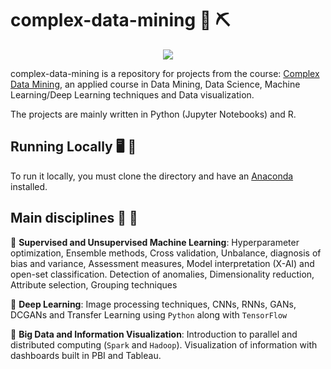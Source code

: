 # complex-data-mining :scroll: :pick:	


<p align="center">
  <img src="https://www.ic.unicamp.br/~mdc/images/fractal.png" />
</p>

complex-data-mining is a repository for projects from the course: [Complex Data Mining](https://www.ic.unicamp.br/~mdc/), an applied course in Data Mining, Data Science, Machine Learning/Deep Learning techniques and Data visualization. 

The projects are mainly written in Python (Jupyter Notebooks) and R.

## Running Locally :desktop_computer: :electric_plug:

To run it locally, you must clone the directory and have an [Anaconda](https://www.anaconda.com/) installed.

## Main disciplines :blue_book: :closed_book:

:star2: **Supervised and Unsupervised Machine Learning**: Hyperparameter optimization, Ensemble methods, Cross validation, Unbalance, diagnosis of bias and variance, Assessment measures, Model interpretation (X-AI) and open-set classification. Detection of anomalies, Dimensionality reduction, Attribute selection, Grouping techniques

:star2: **Deep Learning**: Image processing techniques, CNNs, RNNs, GANs, DCGANs and Transfer Learning using `Python` along with `TensorFlow`

:star2: **Big Data and Information Visualization**: Introduction to parallel and distributed computing (`Spark` and `Hadoop`). Visualization of information with dashboards built in PBI and Tableau.